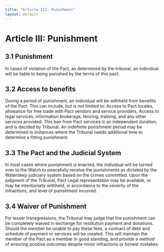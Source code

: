 ```yaml
---
title: "Article III: Punishment"
layout: default
---
```

# Article III: Punishment

## 3.1 Punishment

In cases of violation of the Pact, as determined by the tribunal, an individual will be liable to being punished by the terms of this pact.

## 3.2 Access to benefits

During a period of punishment, an individual will be withheld from benefits of the Pact. This can include, but is not limited to: Access to Pact locales, allowance for free trade with Pact vendors and service providers, Access to legal services, information brokerage, fencing, training, and any other services provided. This ban from Pact services is an independent duration, and is decided by Tribunal. An indefinite punishment period may be determined in instances where the Tribunal needs additional time to determine a fitting punishment.

## 3.3 The Pact and the Judicial System

In most cases where punishment is enacted, the individual will be turned over to the Watch to peacefully receive the punishments as dictated by the Waterdeep judiciary system based on the crimes committed. Upon the judgment of the Tribunal, Pact Legal representation may be available, or may be intentionally withheld, in accordance to the severity of the infractions, and level of punishment incurred.

## 3.4 Waiver of Punishment

For lesser transgressions, the Tribunal may judge that the punishment can be completely waived in exchange for restitution payment and donations. Should the member be unable to pay these fees, a contract of debt and schedule of payment or services will be created. This will maintain the member of the Pact as a member in good standing, and provide a method of ensuring positive outcomes despite minor infractions or honest mistakes.
